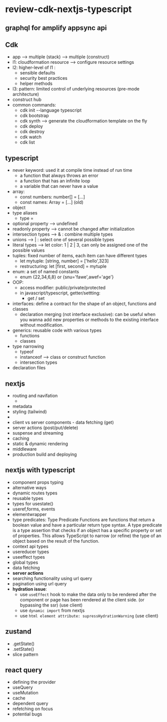 # review-cdk-nextjs-typescript


## graphql for amplify appsync api

## Cdk
 - app --> multiple (stack) --> multiple (construct)
 - l1: cloudformation resource --> configure resource settings
 - l2: higher-level of l1 :
   - sensible defaults
   - security best practices
   - helper methods
 - l3: pattern: limited control of underlying resources (pre-mode architecture)
 - construct hub
 - common commands:
   - cdk init --language typescript
   - cdk bootstrap
   - cdk synth --> generate the cloudformation template on the fly
   - cdk deploy
   - cdk destroy
   - cdk watch
   - cdk list

## typescript
 - never keyword: used it at compile time instead of run time
   - a function that always throws an error
   - a function that has an infinite loop
   - a variable that can never have a value
 - array:
   - const numbers: number[] = [...]
   - const names: Array<string> = [...] (old)
 - object
 - type aliases
   - type <type-name> = <type>
 - optional property --> undefined
 - readonly property --> cannot be changed after initialization
 - intersection types --> & : combine multiple types
 - unions  --> | : select one of several possible types
 - literal types --> let color: 1 | 2 | 3, can only be assigned one of the possible values
 - tuples: fixed number of items, each item can have different types
   - let mytuple: [string, number] = ['hello',323]
   - restructuring: let [first, second] = mytuple
 - enum: a set of named constants
   - enum <enum name> {22,34,6,8} or {snu='fawe',awef='age'}
 - OOP:
   - access modifier: public/private/protected
   - in javascript/typescript, getter/settting:
     - get / set <function-name>
 - interfaces: define a contract for the shape of an object, functions and classes
   - declaration merging (not interface exclusive): can be useful when you wanna add new properties or methods to the existing interface without modification.
 - generics: reusable code with various types
    - functions
    - classes
 - type narrowing
   - typeof
   - instanceof --> class or construct function
   - intersection types
 - declaration files


## nextjs
 - routing and navifation
   - <Link />
 - metadata
 - styling (tailwind)
 - <Image />
 - client vs server components - data fetching (get)
 - server actions (post/put/delete)
 - suspense and streaming
 - caching
 - static & dynamic rendering
 - middleware
 - production build and deploying


## nextjs with typescript
 - component props typing
 - alternative ways
 - dynamic routes types
 - reusable types
 - types for usestate()
 - useref,forms, events
 - elementwrapper
 - type predicates: Type Predicate Functions are functions that return a boolean value and have a particular return type syntax. A type predicate is a type assertion that checks if an object has a specific property or set of properties. This allows TypeScript to narrow (or refine) the type of an object based on the result of the function.
 - context api types
 - usereducer types
 - useeffect types
 - global types
 - data fetching
 - **server actions**
 - searching functionality using url query
 - pagination using url query
 - **hydration issue**:
   - use `useEffect` hook to make the data only to be rendered after the component or page has been rendered at the client side. (or bypassing the ssr) (use client)
   - use `dynamic import` from nextjs
   - use `html element attribute: supressHydrationWarning` (use client)


## zustand
 - .getState()
 - .setState()
 - slice pattern
## react query
 - defining the provider
 - useQuery
 - useMutation
 - cache
 - dependent query
 - refetching on focus
 - potential bugs













